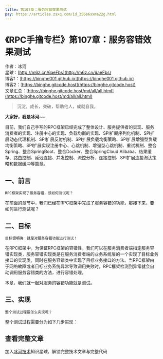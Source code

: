 ```yaml
---
title: 第107章：服务容错效果测试
pay: https://articles.zsxq.com/id_356s6sxma22g.html
---
```


# 《RPC手撸专栏》第107章：服务容错效果测试

作者：冰河
<br/>星球：[http://m6z.cn/6aeFbs](http://m6z.cn/6aeFbs)
<br/>博客1：[https://binghe001.github.io](https://binghe001.github.io)
<br/>博客2：[https://binghe.gitcode.host](https://binghe.gitcode.host)
<br/>文章汇总：[https://binghe.gitcode.host/md/all/all.html](https://binghe.gitcode.host/md/all/all.html)

> 沉淀，成长，突破，帮助他人，成就自我。

**大家好，我是冰河~~**

目前，我们自己手写的RPC框架已经完成了整体设计、服务提供者的实现、服务消费者的实现、注册中心的实现、负载均衡的实现、SPI扩展序列化机制、SPI扩展动态代理机制、SPI扩展反射机制、SPI扩展负载均衡策略、SPI扩展增强型负载均衡策略、SPI扩展实现注册中心、心跳机制、增强型心跳机制、重试机制、整合Spring、整合SpringBoot、整合Docker、整合SpringCloud Alibaba、结果缓存、路由控制、延迟连接、并发控制、流控分析、连接控制、SPI扩展连接淘汰策略和数据缓冲等篇章。

## 一、前言

`RPC框架实现了服务容错，该如何测试呢？`

在前面的章节中，我们已经在RPC框架中完成了服务容错的功能，那接下来，要如何进行测试呢？

## 二、目标

`目标很明确：就是对服务容错功能进行测试！`

在RPC框架中，为保证RPC框架的容错性，我们可以在服务消费者端指定服务容错实现类，服务容错实现类是在服务消费者端的业务系统层的一个实现了目标业务接口的实现类，同时在服务容错类中实现了目标业务接口的方法。当RPC框架由于网络故障或者目标业务系统异常导致调用失败时，RPC框架检测到异常就会自动调用服务容错类的方法，进行容错处理。

本章，我们就一起对服务的容错功能就是测试。

## 三、实现

`整个测试过程要怎么实现呢？`

整个测试过程需要分为如下几步实现：

## 查看完整文章

加入[冰河技术](http://m6z.cn/6aeFbs)知识星球，解锁完整技术文章与完整代码
